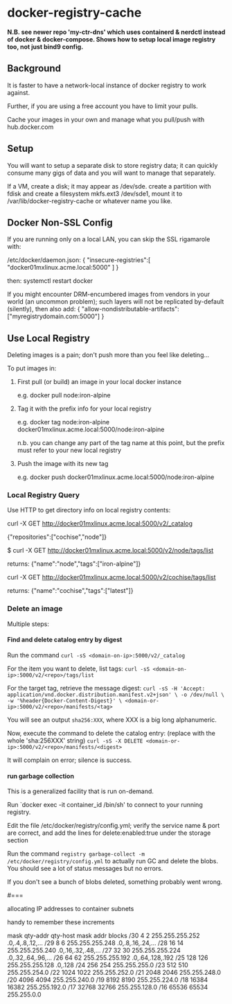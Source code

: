 # docker-registry-cache

<b>N.B. see newer repo 'my-ctr-dns' which uses containerd & nerdctl instead of docker & docker-compose. Shows how to setup local image registry too, not just bind9 config.</b>

## Background

It is faster to have a network-local instance of docker registry to work against.

Further, if you are using a free account you have to limit your pulls.

Cache your images in your own and manage what you pull/push with hub.docker.com

## Setup

You will want to setup a separate disk to store registry data; it can quickly consume many gigs of data and you will want to manage that separately.

If a VM, create a disk; it may appear as /dev/sde. create a partition with fdisk and create a filesystem mkfs.ext3 /dev/sde1, mount it to /var/lib/docker-registry-cache or whatever name you like.


## Docker Non-SSL Config

If you are running only on a local LAN, you can skip the SSL rigamarole with:

  /etc/docker/daemon.json: 
    { "insecure-registries":[ "docker01mxlinux.acme.local:5000" ] }

  then: systemctl restart docker

If you might encounter DRM-encumbered images from vendors in your world (an uncommon problem); such layers will not be replicated by-default (silently), then also add:
    { "allow-nondistributable-artifacts": ["myregistrydomain.com:5000"] }


## Use Local Registry

Deleting images is a pain; don't push more than you feel like deleting...

To put images in:

 1) First pull (or build) an image in your local docker instance

    e.g. docker pull node:iron-alpine

 2) Tag it with the prefix info for your local registry

    e.g. docker tag node:iron-alpine docker01mxlinux.acme.local:5000/node:iron-alpine 

    n.b. you can change any part of the tag name at this point, but the prefix must refer to your new local registry

 3) Push the image with its new tag

    e.g. docker push docker01mxlinux.acme.local:5000/node:iron-alpine


### Local Registry Query

Use HTTP to get directory info on local registry contents:

curl -X GET http://docker01mxlinux.acme.local:5000/v2/_catalog

{"repositories":["cochise","node"]}

$ curl -X GET http://docker01mxlinux.acme.local:5000/v2/node/tags/list

returns: {"name":"node","tags":["iron-alpine"]}

curl -X GET http://docker01mxlinux.acme.local:5000/v2/cochise/tags/list

returns: {"name":"cochise","tags":["latest"]}

### Delete an image

Multiple steps:

#### Find and delete catalog entry by digest

Run the command `curl -sS <domain-on-ip>:5000/v2/_catalog`

For the item you want to delete, list tags: `curl -sS <domain-on-ip>:5000/v2/<repo>/tags/list`

For the target tag, retrieve the message digest: `curl -sS -H 'Accept: application/vnd.docker.distribution.manifest.v2+json' \
-o /dev/null \
-w '%header{Docker-Content-Digest}' \
<domain-or-ip>:5000/v2/<repo>/manifests/<tag>`

You will see an output `sha256:XXX`, where XXX is a big long alphanumeric.

Now, execute the command to delete the catalog entry: (replace <digest> with the whole 'sha:256XXX' string) 
`curl -sS -X DELETE <domain-or-ip>:5000/v2/<repo>/manifests/<digest>`

It will complain on error; silence is success.

#### run garbage collection

This is a generalized facility that is run on-demand. 

Run `docker exec -it container_id /bin/sh' to connect to your running registry.

Edit the file /etc/docker/registry/config.yml; verify the service name & port are correct, and add the lines for delete:enabled:true under the storage section

Run the command `registry garbage-collect -m /etc/docker/registry/config.yml` to actually run GC and delete the blobs. You should see a lot of status messages but no errors.

If you don't see a bunch of blobs deleted, something probably went wrong.

#===

allocating IP addresses to container subnets

handy to remember these increments

mask	qty-addr	qty-host	mask			addr blocks
/30	4		2		255.255.255.252		.0,.4,.8,.12,...
/29	8		6		255.255.255.248		.0,.8,.16,.24,...
/28	16		14		255.255.255.240		.0,.16,.32,.48,...
/27	32		30		255.255.255.224		.0,.32,.64,.96,...
/26	64		62		255.255.255.192		.0,.64,.128,.192
/25	128		126		255.255.255.128		.0,.128
/24	256		254		255.255.255.0
/23	512		510		255.255.254.0
/22	1024		1022		255.255.252.0
/21	2048		2046		255.255.248.0
/20	4096		4094		255.255.240.0
/19	8192		8190		255.255.224.0
/18	16384		16382		255.255.192.0
/17	32768		32766		255.255.128.0
/16	65536		65534		255.255.0.0
